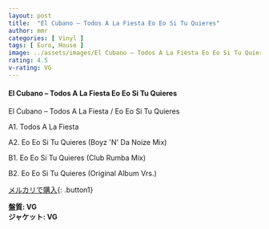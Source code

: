 ```yaml
---
layout: post
title:  "El Cubano – Todos A La Fiesta Eo Eo Si Tu Quieres"
author: mmr
categories: [ Vinyl ]
tags: [ Euro, House ]
image: ../assets/images/El Cubano – Todos A La Fiesta Eo Eo Si Tu Quieres.jpg
rating: 4.5
v-rating: VG
---
```


#### El Cubano – Todos A La Fiesta Eo Eo Si Tu Quieres

El Cubano – Todos A La Fiesta / Eo Eo Si Tu Quieres

A1. Todos A La Fiesta

A2. Eo Eo Si Tu Quieres (Boyz 'N' Da Noize Mix)

B1. Eo Eo Si Tu Quieres (Club Rumba Mix)

B2. Eo Eo Si Tu Quieres (Original Album Vrs.)

[メルカリで購入](https://jp.mercari.com/item/m27731340475?afid=6142608987){: .button1}

<div class="mt-4 mb-4 d-flex align-items-center">
<strong class="mr-1">盤質: VG</strong>
</div>
<div class="mt-4 mb-4 d-flex align-items-center">
<strong class="mr-1">ジャケット: VG</strong>
</div>
